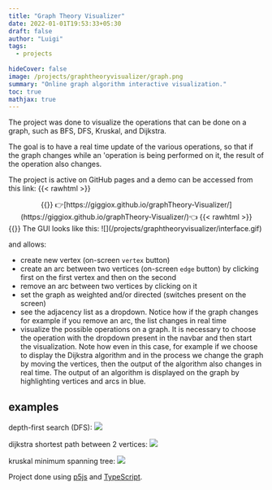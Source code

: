 ```yaml
---
title: "Graph Theory Visualizer"
date: 2022-01-01T19:53:33+05:30
draft: false
author: "Luigi"
tags:
  - projects
  
hideCover: false
image: /projects/graphtheoryvisualizer/graph.png
summary: "Online graph algorithm interactive visualization."
toc: true
mathjax: true
---
```


The project was done to visualize the operations that can be done on a graph, such as BFS, DFS, Kruskal, and Dijkstra.

The goal is to have a real time update of the various operations, so that if the graph changes while an 'operation is being performed on it, the result of the operation also changes.

The project is active on GitHub pages and a demo can be accessed from this link: 
{{< rawhtml >}}
<center>
{{</ rawhtml >}}
👉[https://giggiox.github.io/graphTheory-Visualizer/](https://giggiox.github.io/graphTheory-Visualizer/)👈
{{< rawhtml >}}
</center>
{{</ rawhtml >}}
The GUI looks like this:
![](/projects/graphtheoryvisualizer/interface.gif)

and allows:
- create new vertex (on-screen `vertex` button)
- create an arc between two vertices (on-screen `edge` button) by clicking first on the first vertex and then on the second
- remove an arc between two vertices by clicking on it
- set the graph as weighted and/or directed (switches present on the screen)
- see the adjacency list as a dropdown. Notice how if the graph changes for example if you remove an arc, the list changes in real time
- visualize the possible operations on a graph. It is necessary to choose the operation with the dropdown present in the navbar and then start the visualization. Note how even in this case, for example if we choose to display the Dijkstra algorithm and in the process we change the graph by moving the vertices, then the output of the algorithm also changes in real time. The output of an algorithm is displayed on the graph by highlighting vertices and arcs in blue.


## examples
depth-first search (DFS):
![](/projects/graphtheoryvisualizer/dfs.gif)


dijkstra shortest path between 2 vertices:
![](/projects/graphtheoryvisualizer/dijkstra.gif)

kruskal minimum spanning tree:
![](/projects/graphtheoryvisualizer/kruskal.gif)


Project done using [p5js](https://p5js.org/) and [TypeScript](https://www.typescriptlang.org/).

